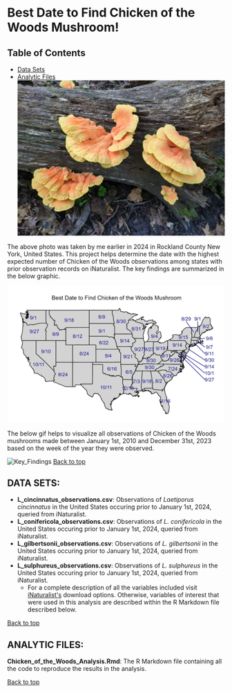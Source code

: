 # Best Date to Find Chicken of the Woods Mushroom!
## Table of Contents
- [Data Sets](#data-sets)
- [Analytic Files](#analytic-files)
![Example Image](Chicken_of_the_Woods_Pic.jpeg)

The above photo was taken by me earlier in 2024 in Rockland County New York, United States. This project helps determine the date with the highest expected number of Chicken of the Woods observations among states with prior observation records on iNaturalist. The key findings are summarized in the below graphic.

![Key_Findings](Best_Date_plot_cropped.jpg)

The below gif helps to visualize all observations of Chicken of the Woods mushrooms made between January 1st, 2010 and December 31st, 2023 based on the week of the year they were observed.

![Key_Findings](ChickenOfTheWoods_weekly.gif)
[Back to top](#best-date-to-find-chicken-of-the-woods-mushroom)

## DATA SETS:
* **L_cincinnatus_observations.csv**: Observations of *Laetiporus cincinnatus* in the United States occuring prior to January 1st, 2024, queried from iNaturalist.
* **L_conifericola_observations.csv**: Observations of *L. conifericola* in the United States occuring prior to January 1st, 2024, queried from iNaturalist.
* **L_gilbertsonii_observations.csv**: Observations of *L. gilbertsonii* in the United States occuring prior to January 1st, 2024, queried from iNaturalist.
* **L_sulphureus_observations.csv**: Observations of *L. sulphureus* in the United States occuring prior to January 1st, 2024, queried from iNaturalist.
  * For a complete description of all the variables included visit [iNaturalist's](https://www.inaturalist.org/home) download options. Otherwise, variables of interest that were used in this analysis are described within the R Markdown file described below.

[Back to top](#best-date-to-find-chicken-of-the-woods-mushroom)

## ANALYTIC FILES:
**Chicken_of_the_Woods_Analysis.Rmd**: The R Markdown file containing all the code to reproduce the results in the analysis.

[Back to top](#best-date-to-find-chicken-of-the-woods-mushroom)
